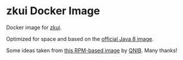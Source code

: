 # zkui Docker Image

Docker image for [zkui](https://github.com/DeemOpen/zkui).

Optimized for space and based on the [official Java 8 image](https://hub.docker.com/_/java/).

Some ideas taken from
[this RPM-based image](https://hub.docker.com/r/qnib/zkui/~/dockerfile/)
by [QNIB](https://github.com/qnib). Many thanks!
